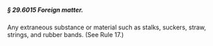 ##### § 29.6015 Foreign matter. #####

Any extraneous substance or material such as stalks, suckers, straw, strings, and rubber bands. (See Rule 17.)